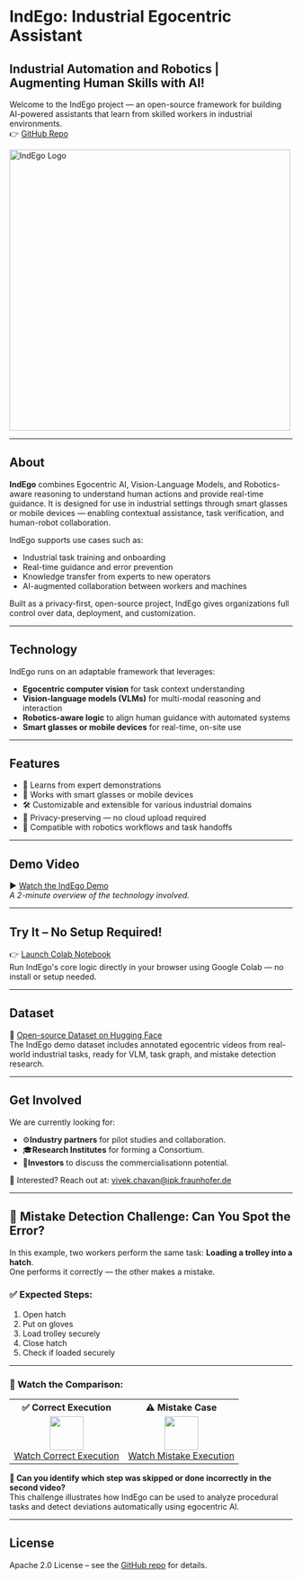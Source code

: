 # IndEgo: Industrial Egocentric Assistant

## Industrial Automation and Robotics | Augmenting Human Skills with AI!

Welcome to the IndEgo project — an open-source framework for building AI-powered assistants that learn from skilled workers in industrial environments.  
👉 [GitHub Repo](https://github.com/Vivek9Chavan/IndEgo)

<p align="left">
  <img src="https://github.com/user-attachments/assets/fcf2e236-768a-4348-9762-28f4fa62d405" alt="IndEgo Logo" width="500"/>
</p>

---

## About

**IndEgo** combines Egocentric AI, Vision-Language Models, and Robotics-aware reasoning to understand human actions and provide real-time guidance. It is designed for use in industrial settings through smart glasses or mobile devices — enabling contextual assistance, task verification, and human-robot collaboration.

IndEgo supports use cases such as:
- Industrial task training and onboarding  
- Real-time guidance and error prevention  
- Knowledge transfer from experts to new operators  
- AI-augmented collaboration between workers and machines  

Built as a privacy-first, open-source project, IndEgo gives organizations full control over data, deployment, and customization.

---

## Technology

IndEgo runs on an adaptable framework that leverages:
- **Egocentric computer vision** for task context understanding  
- **Vision-language models (VLMs)** for multi-modal reasoning and interaction  
- **Robotics-aware logic** to align human guidance with automated systems  
- **Smart glasses or mobile devices** for real-time, on-site use  

---

## Features

- 🧠 Learns from expert demonstrations  
- 📱 Works with smart glasses or mobile devices  
- 🛠️ Customizable and extensible for various industrial domains  
- 🔐 Privacy-preserving — no cloud upload required  
- 🤖 Compatible with robotics workflows and task handoffs

---

## Demo Video

▶️ [Watch the IndEgo Demo](https://drive.google.com/file/d/1x1TnZJpUdE2BDMW9H-jo3QZmdm-aGrZb/view?usp=sharing)  
_A 2-minute overview of the technology involved._

---

## Try It – No Setup Required!

👉 [Launch Colab Notebook](https://colab.research.google.com/drive/1mC-W5czouMFgICMktrffOU7sSjMBXENO?usp=sharing)  
Run IndEgo's core logic directly in your browser using Google Colab — no install or setup needed.

---

## Dataset

🔗 [Open-source Dataset on Hugging Face](https://huggingface.co/datasets/vivek9chavan/IndEgo_Demo)  
The IndEgo demo dataset includes annotated egocentric videos from real-world industrial tasks, ready for VLM, task graph, and mistake detection research.

---

## Get Involved

We are currently looking for:
 - ⚙️**Industry partners** for pilot studies and collaboration.
 - 🎓**Research Institutes** for forming a Consortium.
 - 💼**Investors** to discuss the commercialisationn potential.

💬 Interested? Reach out at: [vivek.chavan@ipk.fraunhofer.de](url)

---

## 🧪 Mistake Detection Challenge: Can You Spot the Error?

In this example, two workers perform the same task: **Loading a trolley into a hatch**.  
One performs it correctly — the other makes a mistake.

### ✅ Expected Steps:
1. Open hatch  
2. Put on gloves  
3. Load trolley securely  
4. Close hatch  
5. Check if loaded securely

---

### 🎥 Watch the Comparison:

<table>
<tr>
  <th style="text-align:center">✅ Correct Execution</th>
  <th style="text-align:center">⚠️ Mistake Case</th>
</tr>
<tr>
<td align="center">
  <a href="https://huggingface.co/datasets/vivek9chavan/IndEgo_Demo/resolve/main/Mistake_Detection/Task_10/mp4_480/User_1_H_10c_3_480.mp4" target="_blank">
    <img src="https://img.icons8.com/ios-filled/100/000000/play-button-circled--v1.png" width="60"/><br/>
    Watch Correct Execution
  </a>
</td>
<td align="center">
  <a href="https://huggingface.co/datasets/vivek9chavan/IndEgo_Demo/resolve/main/Mistake_Detection/Task_10/mp4_480/User_16_0611_10m_3_480.mp4" target="_blank">
    <img src="https://img.icons8.com/ios-filled/100/000000/play-button-circled--v1.png" width="60"/><br/>
    Watch Mistake Execution
  </a>
</td>
</tr>
</table>

**🤔 Can you identify which step was skipped or done incorrectly in the second video?**  
This challenge illustrates how IndEgo can be used to analyze procedural tasks and detect deviations automatically using egocentric AI.

---

## License

Apache 2.0 License – see the [GitHub repo](https://github.com/Vivek9Chavan/IndEgo) for details.

